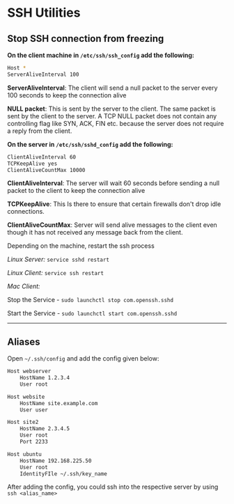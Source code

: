# SSH Utilities

## Stop SSH connection from freezing

**On the client machine in `/etc/ssh/ssh_config` add the following:**

```bash
Host *
ServerAliveInterval 100
```

**ServerAliveInterval**: The client will send a null packet to the server every 100 seconds to keep the connection alive

**NULL packet**: This is sent by the server to the client. The same packet is sent by the client to the server. A TCP NULL packet does not contain any controlling flag like SYN, ACK, FIN etc. because the server does not require a reply from the client.

**On the server in `/etc/ssh/sshd_config` add the following:**

```bash
ClientAliveInterval 60
TCPKeepAlive yes
ClientAliveCountMax 10000
```

**ClientAliveInterval**: The server will wait 60 seconds before sending a null packet to the client to keep the connection alive

**TCPKeepAlive**: This Is there to ensure that certain firewalls don't drop idle connections.

**ClientAliveCountMax**: Server will send alive messages to the client even though it has not received any message back from the client.

Depending on the machine, restart the ssh process

_*Linux Server:*_ `service sshd restart`

_*Linux Client:*_ `service ssh restart`

_*Mac Client:*_

Stop the Service - `sudo launchctl stop com.openssh.sshd`

Start the Service - `sudo launchctl start com.openssh.sshd`

---

## Aliases

Open `~/.ssh/config` and add the config given below:

```bash
Host webserver
    HostName 1.2.3.4
    User root

Host website
    HostName site.example.com
    User user

Host site2
    HostName 2.3.4.5
    User root
    Port 2233

Host ubuntu
    HostName 192.168.225.50
    User root
    IdentityFIle ~/.ssh/key_name

```

After adding the config, you could ssh into the respective server by using `ssh <alias_name>`
